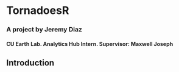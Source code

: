 # TornadoesR

### A project by Jeremy Diaz
#### CU Earth Lab. Analytics Hub Intern. Supervisor: Maxwell Joseph

## Introduction